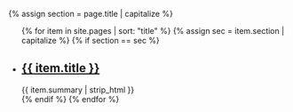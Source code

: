 {% assign section = page.title | capitalize %}


<ul class="usa-card-group">
  {% for item in site.pages | sort: "title" %}
  {% assign sec = item.section | capitalize %}
  {% if section == sec  %}
  <li class="usa-card {{ grid | default:'tablet:grid-col-4'}}">
      <div class="{{ class | default: 'usa-card__container' }}">
        <div class="usa-card__header">
          <h2 class="usa-card__heading"><a href="{{ item.url }}"> {{ item.title }} </a></h2>
        </div>
        <div class="usa-card__body">{{ item.summary | strip_html }}</div>
      </div> 
  </li>
  {% endif %}
  {% endfor %}
</ul>

